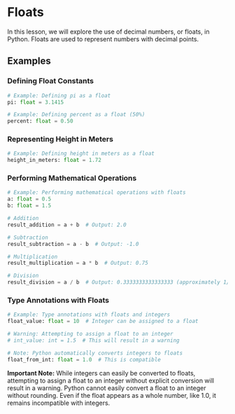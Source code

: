 
# Floats

In this lesson, we will explore the use of decimal numbers, or floats, in Python. Floats are used to represent numbers with decimal points.

## Examples

### Defining Float Constants

```python
# Example: Defining pi as a float
pi: float = 3.1415

# Example: Defining percent as a float (50%)
percent: float = 0.50
```

### Representing Height in Meters

```python
# Example: Defining height in meters as a float
height_in_meters: float = 1.72
```

### Performing Mathematical Operations

```python
# Example: Performing mathematical operations with floats
a: float = 0.5
b: float = 1.5

# Addition
result_addition = a + b  # Output: 2.0

# Subtraction
result_subtraction = a - b  # Output: -1.0

# Multiplication
result_multiplication = a * b  # Output: 0.75

# Division
result_division = a / b  # Output: 0.3333333333333333 (approximately 1/3)
```

### Type Annotations with Floats

```python
# Example: Type annotations with floats and integers
float_value: float = 10  # Integer can be assigned to a float

# Warning: Attempting to assign a float to an integer
# int_value: int = 1.5  # This will result in a warning

# Note: Python automatically converts integers to floats
float_from_int: float = 1.0  # This is compatible
```

**Important Note:** While integers can easily be converted to floats, attempting to assign a float to an integer without explicit conversion will result in a warning. Python cannot easily convert a float to an integer without rounding. Even if the float appears as a whole number, like 1.0, it remains incompatible with integers.

